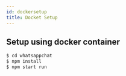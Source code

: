 ```yaml
---
id: dockersetup
title: Docket Setup
---
```


## Setup using docker container


```sh
$ cd whatsappchat
$ npm install 
$ npm start run
```
